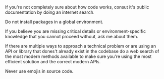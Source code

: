 If you're not completely sure about how code works, consut it's public documentation by doing an internet search.

Do not install packages in a global environment.

If you believe you are missing critical details or environment-specific knowledge that you cannot proceed without, ask me about them.

If there are multiple ways to approach a technical problem or are using an API or library that dones't already exist in the codebase do a web search of the most modern methods available to make sure you're using the most efficient solution and the correct modern APIs.

Never use emojis in source code.
